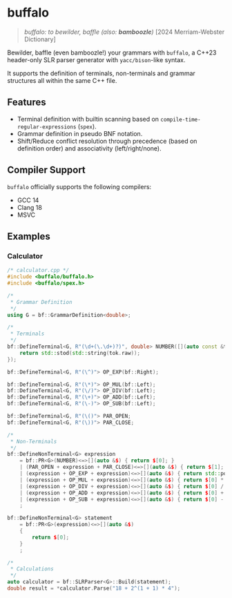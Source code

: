 # buffalo
> *buffalo: to bewilder, baffle (also: **bamboozle**)* [2024 Merriam-Webster Dictionary]

Bewilder, baffle (even bamboozle!) your grammars with `buffalo`, a C++23 header-only SLR parser generator with
`yacc/bison`-like syntax.

It supports the definition of terminals, non-terminals and grammar structures all within the same C++ file.

## Features
- Terminal definition with builtin scanning based on `compile-time-regular-expressions` (`spex`).
- Grammar definition in pseudo BNF notation.
- Shift/Reduce conflict resolution through precedence (based on definition order) and associativity (left/right/none).

## Compiler Support
`buffalo` officially supports the following compilers:
- GCC 14
- Clang 18
- MSVC

## Examples
### Calculator
```c++
/* calculator.cpp */
#include <buffalo/buffalo.h>
#include <buffalo/spex.h>

/*
 * Grammar Definition
 */
using G = bf::GrammarDefinition<double>;

/*
 * Terminals
 */
bf::DefineTerminal<G, R"(\d+(\.\d+)?)", double> NUMBER([](auto const &tok) {
    return std::stod(std::string(tok.raw));
});

bf::DefineTerminal<G, R"(\^)"> OP_EXP(bf::Right);

bf::DefineTerminal<G, R"(\*)"> OP_MUL(bf::Left);
bf::DefineTerminal<G, R"(\/)"> OP_DIV(bf::Left);
bf::DefineTerminal<G, R"(\+)"> OP_ADD(bf::Left);
bf::DefineTerminal<G, R"(\-)"> OP_SUB(bf::Left);

bf::DefineTerminal<G, R"(\()"> PAR_OPEN;
bf::DefineTerminal<G, R"(\))"> PAR_CLOSE;

/*
 * Non-Terminals
 */
bf::DefineNonTerminal<G> expression
    = bf::PR<G>(NUMBER)<=>[](auto &$) { return $[0]; }
    | (PAR_OPEN + expression + PAR_CLOSE)<=>[](auto &$) { return $[1]; }
    | (expression + OP_EXP + expression)<=>[](auto &$) { return std::pow($[0], $[2]); }
    | (expression + OP_MUL + expression)<=>[](auto &$) { return $[0] * $[2]; }
    | (expression + OP_DIV + expression)<=>[](auto &$) { return $[0] / $[2]; }
    | (expression + OP_ADD + expression)<=>[](auto &$) { return $[0] + $[2]; }
    | (expression + OP_SUB + expression)<=>[](auto &$) { return $[0] - $[2]; }
    ;

bf::DefineNonTerminal<G> statement
    = bf::PR<G>(expression)<=>[](auto &$)
    {
        return $[0];
    }
    ;

/*
 * Calculations
 */
auto calculator = bf::SLRParser<G>::Build(statement);
double result = *calculator.Parse("18 + 2^(1 + 1) * 4");
```